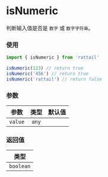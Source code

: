 # isNumeric

判断输入值是否是 `数字` 或 `数字字符串`。

### 使用

```ts
import { isNumeric } from 'rattail'

isNumeric(123) // return true
isNumeric('456') // return true
isNumeric('rattail') // return false
```

### 参数

| 参数    | 类型  | 默认值 |
| ------- | :---: | -----: |
| `value` | `any` |        |

### 返回值

|   类型    |
| :-------: |
| `boolean` |
